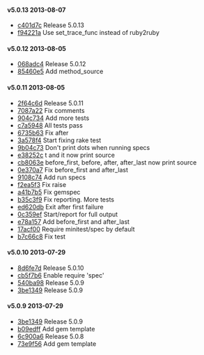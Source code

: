 #### v5.0.13 2013-08-07

- [c401d7c](https://github.com/bootstraponline/spec/commit/c401d7cad546351f63ad62b17387643ce1b19b14) Release 5.0.13
- [f94221a](https://github.com/bootstraponline/spec/commit/f94221a3d3765c3884b76e320c479c901b39bcbb) Use set_trace_func instead of ruby2ruby


#### v5.0.12 2013-08-05

- [068adc4](https://github.com/bootstraponline/spec/commit/068adc41623e97981a5c80cf9c76bcb238b0dd46) Release 5.0.12
- [85460e5](https://github.com/bootstraponline/spec/commit/85460e58dbf95a9333771a3b508fc04c244ed057) Add method_source


#### v5.0.11 2013-08-05

- [2f64c6d](https://github.com/bootstraponline/spec/commit/2f64c6d65882f63f2cc2e19c83127bf8de957e5a) Release 5.0.11
- [7087a22](https://github.com/bootstraponline/spec/commit/7087a2254fc5644ea731852b2cbd9c384688c4d6) Fix comments
- [904c734](https://github.com/bootstraponline/spec/commit/904c734c6de78170e5128f24ab74a33f41407d45) Add more tests
- [c7a5948](https://github.com/bootstraponline/spec/commit/c7a5948169fb92fc11e8cc7afb2b0addd0bf60b3) All tests pass
- [6735b63](https://github.com/bootstraponline/spec/commit/6735b634467ba484085f8a26b815f65172a7c214) Fix after
- [3a578f4](https://github.com/bootstraponline/spec/commit/3a578f4eccead98793a437ca83e2bb66a9065c43) Start fixing rake test
- [9b04c73](https://github.com/bootstraponline/spec/commit/9b04c73410a5aeda35441078a7dfcea94ccabb9c) Don't print dots when running specs
- [e38252c](https://github.com/bootstraponline/spec/commit/e38252c587961d55b27d96d88e5b4aa32ece0d4e) t and it now print source
- [cb8063e](https://github.com/bootstraponline/spec/commit/cb8063e513d8be5a949366735130323a2b6cc67d) before_first, before, after, after_last now print source
- [0e370a7](https://github.com/bootstraponline/spec/commit/0e370a7181b94ed9f6eeb1e3c1557352501a9e8d) Fix before_first and after_last
- [9108c74](https://github.com/bootstraponline/spec/commit/9108c742f0fb061334a33eb29db3dade1b74e072) Add run specs
- [f2ea5f3](https://github.com/bootstraponline/spec/commit/f2ea5f387f3f92c8b1a9585bc560a1ed4041a57d) Fix raise
- [a41b7b5](https://github.com/bootstraponline/spec/commit/a41b7b5b170009dc5582c100ffa00ae99bf07bec) Fix gemspec
- [b35c3f9](https://github.com/bootstraponline/spec/commit/b35c3f9de6a8779ad575ad2c61bbfcb8ea7407c6) Fix reporting. More tests
- [ed620db](https://github.com/bootstraponline/spec/commit/ed620dbaaecf8e9aea18cfdc6c1db5c647b9aa51) Exit after first failure
- [0c359ef](https://github.com/bootstraponline/spec/commit/0c359efa663b4b6666c2e409faf57447db32ef4a) Start/report for full output
- [e78a157](https://github.com/bootstraponline/spec/commit/e78a157e23012ca2f26b7f1f20ab3761e511b434) Add before_first and after_last
- [17acf00](https://github.com/bootstraponline/spec/commit/17acf00114e32b2e45701a016212cd8eb558db18) Require minitest/spec by default
- [b7c66c8](https://github.com/bootstraponline/spec/commit/b7c66c839f7a520ea6eb9e22f54ecf493c7dab41) Fix test


#### v5.0.10 2013-07-29

- [8d6fe7d](https://github.com/bootstraponline/spec/commit/8d6fe7d724128ce263f2d4fc96bd40f293c3c8cb) Release 5.0.10
- [cb5f7b6](https://github.com/bootstraponline/spec/commit/cb5f7b69610c66281b6dc0a586048ce715d8288c) Enable require 'spec'
- [540ba98](https://github.com/bootstraponline/spec/commit/540ba98384e8945f6624a2726cc338e0378b67ff) Release 5.0.9
- [3be1349](https://github.com/bootstraponline/spec/commit/3be13498fc086f6b3fc4f342190383aba4992264) Release 5.0.9


#### v5.0.9 2013-07-29

- [3be1349](https://github.com/bootstraponline/spec/commit/3be13498fc086f6b3fc4f342190383aba4992264) Release 5.0.9
- [b09edff](https://github.com/bootstraponline/spec/commit/b09edff644cb25166177beb9c639a1817140d0b5) Add gem template
- [6c900a6](https://github.com/bootstraponline/spec/commit/6c900a69f6328238e5aeffcab1652bab20e0c699) Release 5.0.8
- [73e9f56](https://github.com/bootstraponline/spec/commit/73e9f5696e11d54e07bc3a8004ac0b62b5dd3616) Add gem template